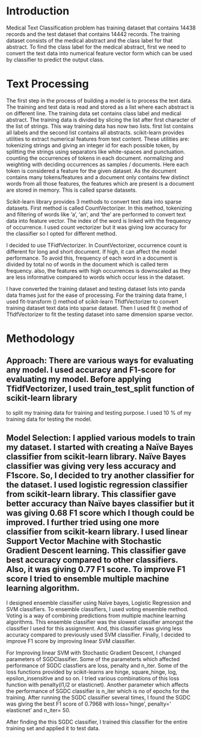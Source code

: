 # Introduction
Medical Text Classification problem has training dataset that contains 14438 records and the test dataset that contains 14442 records. The training dataset consists of the medical abstract   and the class label for that abstract. To find the class label for the medical abstract, first we need to convert the text data into numerical feature vector form which can be used by classifier to predict the output class.

# Text Processing
The first step in the process of building a model is to process the text data. The training and test data is read and stored as a list where each abstract is on different line. The training data set contains class label and medical abstract. The training data is divided by slicing the list after first character of the list of strings. This way training data has now two lists. first list contains all labels and the second list contains all abstracts. scikit-learn provides utilities to extract numerical features from text content. These utilities are:  
tokenizing strings and giving an integer id for each possible token, by splitting the strings using separators like white-spaces and punctuation.
counting the occurrences of tokens in each document.
normalizing and weighting with deciding occurrences as samples / documents.
Here each token is considered a feature for the given dataset. As the document contains many tokens/features and a document only contains few distinct words from all those features, the features which are present is a document are stored in memory. This is called sparse datasets.

Scikit-learn library provides 3 methods to convert text data into sparse datasets. First method is called CountVectorizer. In this 
method, tokenizing and filtering of words like ‘a’, ‘an’, and ‘the’ are performed to convert text data into feature vector. The index of the word is linked with the frequency of occurrence. I used count vectorizer but it was giving low accuracy for the classifier so I opted for different method.
 
I decided to use TFidfVectorizer. In CountVectorizer, occurrence count is different for long and short document. If high, it can affect the model performance. To avoid this, frequency of each word in a document is divided by total no of words in the document which is called term frequency. also, the features with high occurrences is downscaled as they are less informative compared to words which occur less in the dataset. 

I have converted the training dataset and testing dataset lists into panda data frames just for the ease of processing. For the training data frame, I used fit-transform () method of scikit-learn TfidfVectorizer to convert training dataset text data into sparse dataset. Then I used fit () method of TfidfVectorizer to fit the testing dataset into same dimension sparse vector.

# Methodology
## Approach: There are various ways for evaluating any model. I used accuracy and F1-score for evaluating my model. Before applying TfidfVectorizer, I used train_test_split function of scikit-learn library
to split my training data for training and testing purpose. I used 10 % of my training data for testing the model.  

## Model Selection: I applied various models to train my dataset. I started with creating a Naïve Bayes classifier from scikit-learn library. Naïve Bayes classifier was giving very less accuracy and F1score. So, I decided to try another classifier for the dataset. I used logistic regression classifier from scikit-learn library. This classifier gave better accuracy than Naïve bayes classifier but it was giving 0.68 F1 score which I though could be improved. I further tried using one more classifier from scikit-kearn library. I used linear Support Vector Machine with Stochastic Gradient Descent learning. This classifier gave best accuracy compared to other classifiers.  Also, it was giving 0.77 F1 score. To improve F1 score I tried to ensemble multiple machine learning algorithm. 

I designed ensemble classifier using Naïve bayes, Logistic Regression and SVM classifiers. To ensemble classifiers, I used voting ensemble method. Voting is a way of combining predictions from multiple machine learning algorithms.  This ensemble classifier was the slowest classifier amongst the classifier I used for this assignment. And, this classifier was giving less accuracy compared to previously used SVM classifier. Finally, I decided to improve F1 score by improving linear SVM classifier. 
  
For Improving linear SVM with Stochastic Gradient Descent, I changed parameters of SGDClassifier. Some of the parameterts which affected performance of SGDC classfiers are loss, penalty and n_iter. Some of the loss functions provided by scikit-learns are hinge, square_hinge, log, epsilon_insensitive and so on. I tried various combinations of this loss function with penalty(l1,l2 or elasticnet).  Another parameter which affects the performance of SGDC classifier is n_iter which is no of epochs for the training. After running the SGDC classifier several times, I found the SGDC was giving the best F1 score of 0.7968 with loss=’hinge’, penalty=’ elasticnet’  and n_iter= 50.

After finding the this SGDC classifier, I trained this classifier for the entire training set and applied it to test data.
